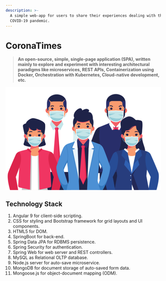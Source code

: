 ```yaml
---
description: >-
  A simple web-app for users to share their experiences dealing with the
  COVID-19 pandemic.
---
```


# CoronaTimes

> **An open-source, simple, single-page application \(SPA\), written mainly to explore and experiment with interesting architectural paradigms like microservices, REST APIs, Containerization using Docker, Orchestration with Kubernetes, Cloud-native development, etc.**

![These are tough times, but let&apos;s go through them together. ](../.gitbook/assets/homepic.svg)

## **Technology Stack**

1. Angular 9 for client-side scripting.
2. CSS for styling and Bootstrap framework for grid layouts and UI components.
3. HTML5 for DOM.
4. SpringBoot for back-end.
5. Spring Data JPA for RDBMS persistence.
6. Spring Security for authentication.
7. Spring Web for web server and REST controllers.
8. MySQL as Relational OLTP database.
9. Node.js server for auto-save microservice.
10. MongoDB for document storage of auto-saved form data.
11. Mongoose.js for object-document mapping \(ODM\).

